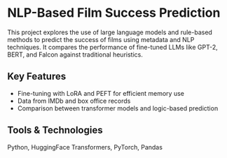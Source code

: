 # NLP-Based Film Success Prediction

This project explores the use of large language models and rule-based methods to predict the success of films using metadata and NLP techniques. It compares the performance of fine-tuned LLMs like GPT-2, BERT, and Falcon against traditional heuristics.

## Key Features
- Fine-tuning with LoRA and PEFT for efficient memory use
- Data from IMDb and box office records
- Comparison between transformer models and logic-based prediction

## Tools & Technologies
Python, HuggingFace Transformers, PyTorch, Pandas
